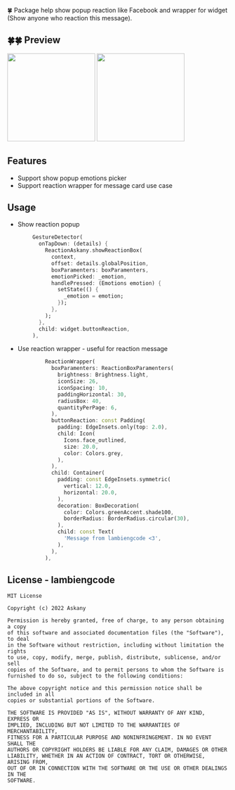 <!--
This README describes the package. If you publish this package to pub.dev,
this README's contents appear on the landing page for your package.

For information about how to write a good package README, see the guide for
[writing package pages](https://dart.dev/guides/libraries/writing-package-pages).

For general information about developing packages, see the Dart guide for
[creating packages](https://dart.dev/guides/libraries/create-library-packages)
and the Flutter guide for
[developing packages and plugins](https://flutter.dev/developing-packages).
-->

:four_leaf_clover: Package help show popup reaction like Facebook and wrapper for widget (Show anyone who reaction this message).

## :four_leaf_clover::four_leaf_clover: Preview
<p>
<img src="https://github.com/Askany-NDN/reaction_button_askany/blob/main/screenshots/IMG_0465.png" width=200/>
<img src="https://github.com/Askany-NDN/reaction_button_askany/blob/main/screenshots/IMG_0467.png" width=200/>
</p>

## Features

* Support show popup emotions picker
* Support reaction wrapper for message card use case
## Usage

- Show reaction popup

```dart
        GestureDetector(
          onTapDown: (details) {
            ReactionAskany.showReactionBox(
              context,
              offset: details.globalPosition,
              boxParamenters: boxParamenters,
              emotionPicked: _emotion,
              handlePressed: (Emotions emotion) {
                setState(() {
                  _emotion = emotion;
                });
              },
            );
          },
          child: widget.buttonReaction,
        ),
```
    
- Use reaction wrapper - useful for reaction message
    
```dart
            ReactionWrapper(
              boxParamenters: ReactionBoxParamenters(
                brightness: Brightness.light,
                iconSize: 26,
                iconSpacing: 10,
                paddingHorizontal: 30,
                radiusBox: 40,
                quantityPerPage: 6,
              ),
              buttonReaction: const Padding(
                padding: EdgeInsets.only(top: 2.0),
                child: Icon(
                  Icons.face_outlined,
                  size: 20.0,
                  color: Colors.grey,
                ),
              ),
              child: Container(
                padding: const EdgeInsets.symmetric(
                  vertical: 12.0,
                  horizontal: 20.0,
                ),
                decoration: BoxDecoration(
                  color: Colors.greenAccent.shade100,
                  borderRadius: BorderRadius.circular(30),
                ),
                child: const Text(
                  'Message from lambiengcode <3',
                ),
              ),
            ),
```

## License - lambiengcode

```terminal
MIT License

Copyright (c) 2022 Askany

Permission is hereby granted, free of charge, to any person obtaining a copy
of this software and associated documentation files (the "Software"), to deal
in the Software without restriction, including without limitation the rights
to use, copy, modify, merge, publish, distribute, sublicense, and/or sell
copies of the Software, and to permit persons to whom the Software is
furnished to do so, subject to the following conditions:

The above copyright notice and this permission notice shall be included in all
copies or substantial portions of the Software.

THE SOFTWARE IS PROVIDED "AS IS", WITHOUT WARRANTY OF ANY KIND, EXPRESS OR
IMPLIED, INCLUDING BUT NOT LIMITED TO THE WARRANTIES OF MERCHANTABILITY,
FITNESS FOR A PARTICULAR PURPOSE AND NONINFRINGEMENT. IN NO EVENT SHALL THE
AUTHORS OR COPYRIGHT HOLDERS BE LIABLE FOR ANY CLAIM, DAMAGES OR OTHER
LIABILITY, WHETHER IN AN ACTION OF CONTRACT, TORT OR OTHERWISE, ARISING FROM,
OUT OF OR IN CONNECTION WITH THE SOFTWARE OR THE USE OR OTHER DEALINGS IN THE
SOFTWARE.

```
